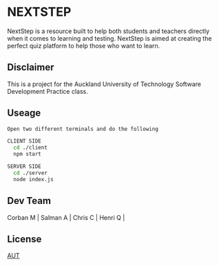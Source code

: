# NEXTSTEP

  NextStep is a resource built to help both students and teachers directly when it comes to learning and testing. NextStep is aimed at creating the perfect quiz platform to help those who want to learn.

## Disclaimer

  This is a project for the Auckland University of Technology Software Development Practice class. 

## Useage

  ```bash
  Open two different terminals and do the following 

  CLIENT SIDE
    cd ./client
    npm start

  SERVER SIDE
    cd ./server 
    node index.js
  ```

## Dev Team

  Corban M |
  Salman A |
  Chris C |
  Henri Q  |

## License

  [AUT](https://www.youtube.com/watch?v=dQw4w9WgXcQ)
